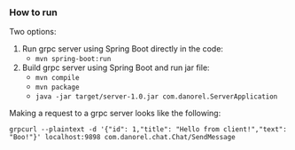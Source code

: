 ### How to run

Two options:
1. Run grpc server using Spring Boot directly in the code:
   - `mvn spring-boot:run`
2. Build grpc server using Spring Boot and run jar file:
   - `mvn compile`
   - `mvn package`
   - `java -jar target/server-1.0.jar com.danorel.ServerApplication`

Making a request to a grpc server looks like the following:
```shell
grpcurl --plaintext -d '{"id": 1,"title": "Hello from client!","text": "Boo!"}' localhost:9898 com.danorel.chat.Chat/SendMessage
```